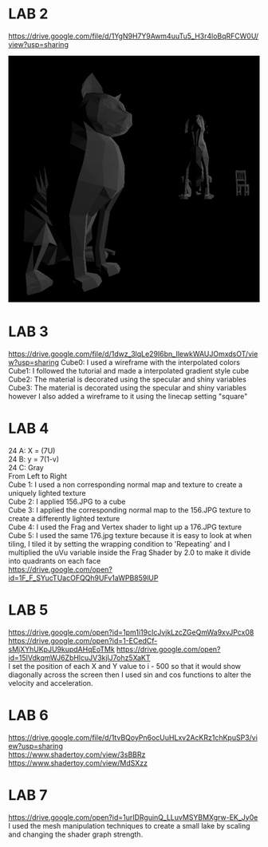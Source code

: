 # LAB 2
 
https://drive.google.com/file/d/1YgN9H7Y9Awm4uuTu5_H3r4loBqRFCW0U/view?usp=sharing

![](images/Screenshot_2.jpg)

# LAB 3
https://drive.google.com/file/d/1dwz_3lqLe29I6bn_IlewkWAUJOmxdsOT/view?usp=sharing
Cube0: I used a wireframe with the interpolated colors  
Cube1: I followed the tutorial and made a interpolated gradient style cube  
Cube2: The material is decorated using the specular and shiny variables  
Cube3: The material is decorated using the specular and shiny variables however I also added a   wireframe to it using the linecap setting "square"  

# LAB 4
24 A: X = (7U)  
24 B: y = 7(1-v)  
24 C: Gray  
From Left to Right  
Cube 1: I used a non corresponding normal map and texture to create a uniquely lighted texture  
Cube 2: I applied 156.JPG to a cube  
Cube 3: I applied the corresponding normal map to the 156.JPG texture to create a differently lighted texture  
Cube 4: I used the Frag and Vertex shader to light up a 176.JPG texture  
Cube 5: I used the same 176.jpg texture because it is easy to look at when tiling, I tiled it by setting the wrapping condition to 'Repeating' and I multiplied the uVu variable inside the Frag Shader by 2.0 to make it divide into quadrants on each face  
https://drive.google.com/open?id=1F_F_SYucTUacOFQQh9UFv1aWPB859lUP  

# LAB 5
https://drive.google.com/open?id=1pm1i19cIcJvjkLzcZGeQmWa9xvJPcx08
https://drive.google.com/open?id=1-ECedCf-sMjXYhUKpJU9kupdAHqEoTMk
https://drive.google.com/open?id=15IVdkqmWJ6ZbHlcuJV3kjlJ7ohz5XaKT  
I set the position of each X and Y value to i - 500 so that it would show diagonally across the screen  then I used sin and cos functions to alter the velocity and acceleration.

# LAB 6  
https://drive.google.com/file/d/1tvBQoyPn6ocUuHLxv2AcKRz1chKpuSP3/view?usp=sharing  
https://www.shadertoy.com/view/3sBBRz  
https://www.shadertoy.com/view/MdSXzz  

# LAB 7
https://drive.google.com/open?id=1urIDRguinQ_LLuvMSYBMXgrw-EK_Jy0e
I used the mesh manipulation techniques to create a small lake by scaling and changing the shader graph strength.